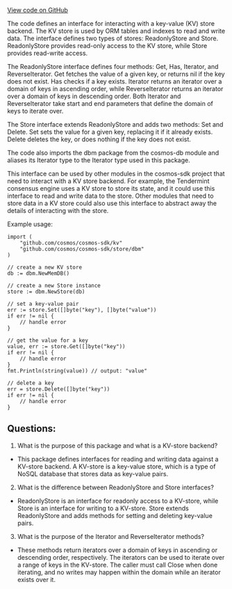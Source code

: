 [View code on GitHub](https://github.com/cosmos/cosmos-sdk.git/orm/types/kv/store.go)

The code defines an interface for interacting with a key-value (KV) store backend. The KV store is used by ORM tables and indexes to read and write data. The interface defines two types of stores: ReadonlyStore and Store. ReadonlyStore provides read-only access to the KV store, while Store provides read-write access.

The ReadonlyStore interface defines four methods: Get, Has, Iterator, and ReverseIterator. Get fetches the value of a given key, or returns nil if the key does not exist. Has checks if a key exists. Iterator returns an iterator over a domain of keys in ascending order, while ReverseIterator returns an iterator over a domain of keys in descending order. Both Iterator and ReverseIterator take start and end parameters that define the domain of keys to iterate over.

The Store interface extends ReadonlyStore and adds two methods: Set and Delete. Set sets the value for a given key, replacing it if it already exists. Delete deletes the key, or does nothing if the key does not exist.

The code also imports the dbm package from the cosmos-db module and aliases its Iterator type to the Iterator type used in this package.

This interface can be used by other modules in the cosmos-sdk project that need to interact with a KV store backend. For example, the Tendermint consensus engine uses a KV store to store its state, and it could use this interface to read and write data to the store. Other modules that need to store data in a KV store could also use this interface to abstract away the details of interacting with the store. 

Example usage:

```
import (
    "github.com/cosmos/cosmos-sdk/kv"
    "github.com/cosmos/cosmos-sdk/store/dbm"
)

// create a new KV store
db := dbm.NewMemDB()

// create a new Store instance
store := dbm.NewStore(db)

// set a key-value pair
err := store.Set([]byte("key"), []byte("value"))
if err != nil {
    // handle error
}

// get the value for a key
value, err := store.Get([]byte("key"))
if err != nil {
    // handle error
}
fmt.Println(string(value)) // output: "value"

// delete a key
err = store.Delete([]byte("key"))
if err != nil {
    // handle error
}
```
## Questions: 
 1. What is the purpose of this package and what is a KV-store backend?
- This package defines interfaces for reading and writing data against a KV-store backend. A KV-store is a key-value store, which is a type of NoSQL database that stores data as key-value pairs.

2. What is the difference between ReadonlyStore and Store interfaces?
- ReadonlyStore is an interface for readonly access to a KV-store, while Store is an interface for writing to a KV-store. Store extends ReadonlyStore and adds methods for setting and deleting key-value pairs.

3. What is the purpose of the Iterator and ReverseIterator methods?
- These methods return iterators over a domain of keys in ascending or descending order, respectively. The iterators can be used to iterate over a range of keys in the KV-store. The caller must call Close when done iterating, and no writes may happen within the domain while an iterator exists over it.